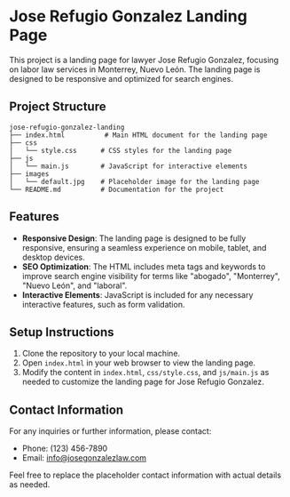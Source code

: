 # Jose Refugio Gonzalez Landing Page

This project is a landing page for lawyer Jose Refugio Gonzalez, focusing on labor law services in Monterrey, Nuevo León. The landing page is designed to be responsive and optimized for search engines.

## Project Structure

```
jose-refugio-gonzalez-landing
├── index.html          # Main HTML document for the landing page
├── css
│   └── style.css      # CSS styles for the landing page
├── js
│   └── main.js        # JavaScript for interactive elements
├── images
│   └── default.jpg    # Placeholder image for the landing page
└── README.md          # Documentation for the project
```

## Features

- **Responsive Design**: The landing page is designed to be fully responsive, ensuring a seamless experience on mobile, tablet, and desktop devices.
- **SEO Optimization**: The HTML includes meta tags and keywords to improve search engine visibility for terms like "abogado", "Monterrey", "Nuevo León", and "laboral".
- **Interactive Elements**: JavaScript is included for any necessary interactive features, such as form validation.

## Setup Instructions

1. Clone the repository to your local machine.
2. Open `index.html` in your web browser to view the landing page.
3. Modify the content in `index.html`, `css/style.css`, and `js/main.js` as needed to customize the landing page for Jose Refugio Gonzalez.

## Contact Information

For any inquiries or further information, please contact:

- Phone: (123) 456-7890
- Email: info@josegonzalezlaw.com

Feel free to replace the placeholder contact information with actual details as needed.